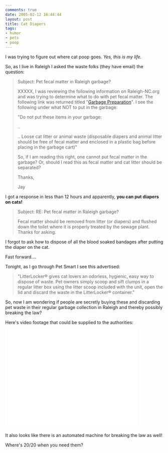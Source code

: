 ```yaml
---
comments: true
date: 2005-02-12 16:44:44
layout: post
title: Cat Diapers
tags:
- humor
- pets
- poop
---
```


I was trying to figure out where cat poop goes. _Yes, this is my life._

So, as I live in Raleigh I asked the waste folks (they have email) the question:
 
> Subject: Pet fecal matter in Raleigh garbage?
>
>XXXXX,
>I was reviewing the following information on Raleigh-NC.org and was trying to determine what to do with pet fecal matter. The following link was returned titled "[Garbage Preparation](http://www.raleighnc.gov/portal/server.pt/gateway/PTARGS_0_306_202_0_43/http;/pt03/dig_web_content/category/Resident/Garbage_and_Recycling/Garbage/Cat-1C-20041201-125830-Garbage_Preparation.html)".
>I see the following under what NOT to put in the garbage:
>
>"Do not put these items in your garbage:
>
>..
>
>..
>Loose cat litter or animal waste (disposable diapers and animal litter should be free of fecal matter and enclosed in a plastic bag before placing in the garbage cart)"
>
>So, if I am reading this right, one cannot put fecal matter in the garbage? Or, should I read this as fecal matter and cat litter should be separated?
>
>Thanks,
>
>Jay


I got a response in less than 12 hours and apparently, **you can put diapers on cats!**


> Subject: RE: Pet fecal matter in Raleigh garbage?
>
>Fecal matter should be removed from litter (or diapers) and flushed down the toilet where it is properly treated by the sewage plant. Thanks for asking.

I forgot to ask how to dispose of all the blood soaked bandages after putting the diaper on the cat.

Fast forward....

Tonight, as I go through Pet Smart I see this advertised:

> "LitterLocker® gives cat lovers an odorless, hygienic, easy way to dispose of waste. Pet owners simply scoop and sift clumps in a regular litter box using the litter scoop included with the unit, open the lid and discard the waste in the LitterLocker® container."

So, now I am wondering if people are secretly buying these and discarding pet waste in their regular garbage collection in Raleigh and thereby possibly breaking the law?

Here's video footage that could be supplied to the authorities:

<iframe width="420" height="315" src="//www.youtube.com/embed/eLgPdYDeoRg" frameborder="0" allowfullscreen></iframe>

It also looks like there is an automated machine for breaking the law as well!

Where's 20/20 when you need them?
